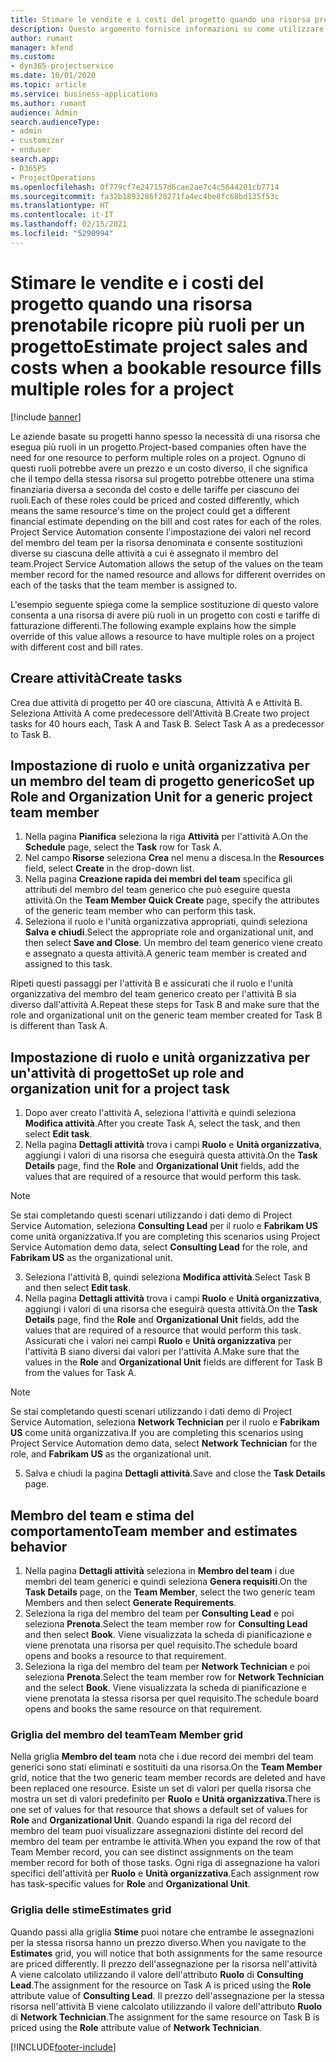 ```yaml
---
title: Stimare le vendite e i costi del progetto quando una risorsa prenotabile ricopre più ruoli per un progetto
description: Questo argomento fornisce informazioni su come utilizzare le dimensioni dei prezzi per supportare la determinazione di prezzi e costi per una risorsa che ricopre più ruoli in un progetto.
author: rumant
manager: kfend
ms.custom:
- dyn365-projectservice
ms.date: 10/01/2020
ms.topic: article
ms.service: business-applications
ms.author: rumant
audience: Admin
search.audienceType:
- admin
- customizer
- enduser
search.app:
- D365PS
- ProjectOperations
ms.openlocfilehash: 0f779cf7e247157d6cae2ae7c4c5644201cb7714
ms.sourcegitcommit: fa32b1893286f20271fa4ec4be8fc68bd135f53c
ms.translationtype: HT
ms.contentlocale: it-IT
ms.lasthandoff: 02/15/2021
ms.locfileid: "5290994"
---
```

# <a name="estimate-project-sales-and-costs-when-a-bookable-resource-fills-multiple-roles-for-a-project"></a><span data-ttu-id="81782-103">Stimare le vendite e i costi del progetto quando una risorsa prenotabile ricopre più ruoli per un progetto</span><span class="sxs-lookup"><span data-stu-id="81782-103">Estimate project sales and costs when a bookable resource fills multiple roles for a project</span></span> 

[!include [banner](../includes/psa-now-project-operations.md)]

<span data-ttu-id="81782-104">Le aziende basate su progetti hanno spesso la necessità di una risorsa che esegua più ruoli in un progetto.</span><span class="sxs-lookup"><span data-stu-id="81782-104">Project-based companies often have the need for one resource to perform multiple roles on a project.</span></span> <span data-ttu-id="81782-105">Ognuno di questi ruoli potrebbe avere un prezzo e un costo diverso, il che significa che il tempo della stessa risorsa sul progetto potrebbe ottenere una stima finanziaria diversa a seconda del costo e delle tariffe per ciascuno dei ruoli.</span><span class="sxs-lookup"><span data-stu-id="81782-105">Each of these roles could be priced and costed differently, which means the same resource's time on the project could get a different financial estimate depending on the bill and cost rates for each of the roles.</span></span> <span data-ttu-id="81782-106">Project Service Automation consente l'impostazione dei valori nel record del membro del team per la risorsa denominata e consente sostituzioni diverse su ciascuna delle attività a cui è assegnato il membro del team.</span><span class="sxs-lookup"><span data-stu-id="81782-106">Project Service Automation allows the setup of the values on the team member record for the named resource and allows for different overrides on each of the tasks that the team member is assigned to.</span></span>

<span data-ttu-id="81782-107">L'esempio seguente spiega come la semplice sostituzione di questo valore consenta a una risorsa di avere più ruoli in un progetto con costi e tariffe di fatturazione differenti.</span><span class="sxs-lookup"><span data-stu-id="81782-107">The following example  explains how the simple override of this value allows a resource to have multiple roles on a project with different cost and bill rates.</span></span>

## <a name="create-tasks"></a><span data-ttu-id="81782-108">Creare attività</span><span class="sxs-lookup"><span data-stu-id="81782-108">Create tasks</span></span>
<span data-ttu-id="81782-109">Crea due attività di progetto per 40 ore ciascuna, Attività A e Attività B. Seleziona Attività A come predecessore dell'Attività B.</span><span class="sxs-lookup"><span data-stu-id="81782-109">Create two project tasks for 40 hours each, Task A and Task B. Select Task A as a predecessor to Task B.</span></span>

## <a name="set-up-role-and-organization-unit-for-a-generic-project-team-member"></a><span data-ttu-id="81782-110">Impostazione di ruolo e unità organizzativa per un membro del team di progetto generico</span><span class="sxs-lookup"><span data-stu-id="81782-110">Set up Role and Organization Unit for a generic project team member</span></span>

1. <span data-ttu-id="81782-111">Nella pagina **Pianifica** seleziona la riga **Attività** per l'attività A.</span><span class="sxs-lookup"><span data-stu-id="81782-111">On the **Schedule** page, select the **Task** row for Task A.</span></span> 
2. <span data-ttu-id="81782-112">Nel campo **Risorse** seleziona **Crea** nel menu a discesa.</span><span class="sxs-lookup"><span data-stu-id="81782-112">In the **Resources** field, select **Create** in the drop-down list.</span></span>
3. <span data-ttu-id="81782-113">Nella pagina **Creazione rapida dei membri del team** specifica gli attributi del membro del team generico che può eseguire questa attività.</span><span class="sxs-lookup"><span data-stu-id="81782-113">On the **Team Member Quick Create** page, specify the attributes of the generic team member who can perform this task.</span></span>
4. <span data-ttu-id="81782-114">Seleziona il ruolo e l'unità organizzativa appropriati, quindi seleziona **Salva e chiudi**.</span><span class="sxs-lookup"><span data-stu-id="81782-114">Select the appropriate role and organizational unit, and then select **Save and Close**.</span></span> <span data-ttu-id="81782-115">Un membro del team generico viene creato e assegnato a questa attività.</span><span class="sxs-lookup"><span data-stu-id="81782-115">A generic team member is created and assigned to this task.</span></span> 

<span data-ttu-id="81782-116">Ripeti questi passaggi per l'attività B e assicurati che il ruolo e l'unità organizzativa del membro del team generico creato per l'attività B sia diverso dall'attività A.</span><span class="sxs-lookup"><span data-stu-id="81782-116">Repeat these steps for Task B and make sure that the role and organizational unit on the generic team member created for Task B is different than Task A.</span></span> 

## <a name="set-up-role-and-organization-unit-for-a-project-task"></a><span data-ttu-id="81782-117">Impostazione di ruolo e unità organizzativa per un'attività di progetto</span><span class="sxs-lookup"><span data-stu-id="81782-117">Set up role and organization unit for a project task</span></span>

1. <span data-ttu-id="81782-118">Dopo aver creato l'attività A, seleziona l'attività e quindi seleziona **Modifica attività**.</span><span class="sxs-lookup"><span data-stu-id="81782-118">After you create Task A, select the task, and then select **Edit task**.</span></span>
2. <span data-ttu-id="81782-119">Nella pagina **Dettagli attività** trova i campi **Ruolo** e **Unità organizzativa**, aggiungi i valori di una risorsa che eseguirà questa attività.</span><span class="sxs-lookup"><span data-stu-id="81782-119">On the **Task Details** page, find the **Role** and **Organizational Unit** fields, add the values that are required of a resource that would perform this task.</span></span> 

  > [!NOTE]
  > <span data-ttu-id="81782-120">Se stai completando questi scenari utilizzando i dati demo di Project Service Automation, seleziona **Consulting Lead** per il ruolo e **Fabrikam US** come unità organizzativa.</span><span class="sxs-lookup"><span data-stu-id="81782-120">If you are completing this scenarios using Project Service Automation demo data, select **Consulting Lead** for the role, and **Fabrikam US** as the organizational unit.</span></span>

3. <span data-ttu-id="81782-121">Seleziona l'attività B, quindi seleziona **Modifica attività**.</span><span class="sxs-lookup"><span data-stu-id="81782-121">Select Task B and then select **Edit task**.</span></span>
4. <span data-ttu-id="81782-122">Nella pagina **Dettagli attività** trova i campi **Ruolo** e **Unità organizzativa**, aggiungi i valori di una risorsa che eseguirà questa attività.</span><span class="sxs-lookup"><span data-stu-id="81782-122">On the **Task Details** page, find the **Role** and **Organizational Unit** fields, add the values that are required of a resource that would perform this task.</span></span> <span data-ttu-id="81782-123">Assicurati che i valori nei campi **Ruolo** e **Unità organizzativa** per l'attività B siano diversi dai valori per l'attività A.</span><span class="sxs-lookup"><span data-stu-id="81782-123">Make sure that the values in the **Role** and **Organizational Unit** fields are different for Task B from the values for Task A.</span></span> 

  > [!NOTE]
  > <span data-ttu-id="81782-124">Se stai completando questi scenari utilizzando i dati demo di Project Service Automation, seleziona **Network Technician** per il ruolo e **Fabrikam US** come unità organizzativa.</span><span class="sxs-lookup"><span data-stu-id="81782-124">If you are completing this scenarios using Project Service Automation demo data, select **Network Technician** for the role, and **Fabrikam US** as the organizational unit.</span></span>

5. <span data-ttu-id="81782-125">Salva e chiudi la pagina **Dettagli attività**.</span><span class="sxs-lookup"><span data-stu-id="81782-125">Save and close the **Task Details** page.</span></span> 

## <a name="team-member-and-estimates-behavior"></a><span data-ttu-id="81782-126">Membro del team e stima del comportamento</span><span class="sxs-lookup"><span data-stu-id="81782-126">Team member and estimates behavior</span></span> 

1. <span data-ttu-id="81782-127">Nella pagina **Dettagli attività** seleziona in **Membro del team** i due membri del team generici e quindi seleziona **Genera requisiti**.</span><span class="sxs-lookup"><span data-stu-id="81782-127">On the **Task Details** page, on the **Team Member**, select the two generic team Members and then select **Generate Requirements**.</span></span> 
2. <span data-ttu-id="81782-128">Seleziona la riga del membro del team per **Consulting Lead** e poi seleziona **Prenota**.</span><span class="sxs-lookup"><span data-stu-id="81782-128">Select the team member row for **Consulting Lead** and then select **Book**.</span></span> <span data-ttu-id="81782-129">Viene visualizzata la scheda di pianificazione e viene prenotata una risorsa per quel requisito.</span><span class="sxs-lookup"><span data-stu-id="81782-129">The schedule board opens and books a resource to that requirement.</span></span>
3. <span data-ttu-id="81782-130">Seleziona la riga del membro del team per **Network Technician** e poi seleziona **Prenota**.</span><span class="sxs-lookup"><span data-stu-id="81782-130">Select the team member row for **Network Technician** and the select **Book**.</span></span> <span data-ttu-id="81782-131">Viene visualizzata la scheda di pianificazione e viene prenotata la stessa risorsa per quel requisito.</span><span class="sxs-lookup"><span data-stu-id="81782-131">The schedule board opens and books the same resource on that requirement.</span></span>

### <a name="team-member-grid"></a><span data-ttu-id="81782-132">Griglia del membro del team</span><span class="sxs-lookup"><span data-stu-id="81782-132">Team Member grid</span></span> 
<span data-ttu-id="81782-133">Nella griglia **Membro del team** nota che i due record dei membri del team generici sono stati eliminati e sostituiti da una risorsa.</span><span class="sxs-lookup"><span data-stu-id="81782-133">On the **Team Member** grid, notice that the two generic team member records are deleted and have been replaced one resource.</span></span> <span data-ttu-id="81782-134">Esiste un set di valori per quella risorsa che mostra un set di valori predefinito per **Ruolo** e **Unità organizzativa**.</span><span class="sxs-lookup"><span data-stu-id="81782-134">There is one set of values for that resource that shows a default set of values for **Role** and **Organizational Unit**.</span></span>
<span data-ttu-id="81782-135">Quando espandi la riga del record del membro del team puoi visualizzare assegnazioni distinte del record del membro del team per entrambe le attività.</span><span class="sxs-lookup"><span data-stu-id="81782-135">When you expand the row of that Team Member record, you can see distinct assignments on the team member record for both of those tasks.</span></span> <span data-ttu-id="81782-136">Ogni riga di assegnazione ha valori specifici dell'attività per **Ruolo** e **Unità organizzativa**.</span><span class="sxs-lookup"><span data-stu-id="81782-136">Each assignment row has task-specific values for **Role** and **Organizational Unit**.</span></span> 

### <a name="estimates-grid"></a><span data-ttu-id="81782-137">Griglia delle stime</span><span class="sxs-lookup"><span data-stu-id="81782-137">Estimates grid</span></span> 
<span data-ttu-id="81782-138">Quando passi alla griglia **Stime** puoi notare che entrambe le assegnazioni per la stessa risorsa hanno un prezzo diverso.</span><span class="sxs-lookup"><span data-stu-id="81782-138">When you navigate to the **Estimates** grid, you will notice that both assignments for the same resource are priced differently.</span></span>
<span data-ttu-id="81782-139">Il prezzo dell'assegnazione per la risorsa nell'attività A viene calcolato utilizzando il valore dell'attributo **Ruolo** di **Consulting Lead**.</span><span class="sxs-lookup"><span data-stu-id="81782-139">The assignment for the resource on Task A is priced using the **Role** attribute value of **Consulting Lead**.</span></span> <span data-ttu-id="81782-140">Il prezzo dell'assegnazione per la stessa risorsa nell'attività B viene calcolato utilizzando il valore dell'attributo **Ruolo** di **Network Technician**.</span><span class="sxs-lookup"><span data-stu-id="81782-140">The assignment for the same resource on Task B is priced using the **Role** attribute value of **Network Technician**.</span></span>



[!INCLUDE[footer-include](../includes/footer-banner.md)]
